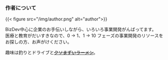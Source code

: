 ### 作者について  
{{< figure src="/img/author.png" alt="author">}}  

BizDev中心に企業のお手伝いしながら、いろいろ事業開発がんばってます。  
医療と教育がだいすきなので、0 → 1、1 → 10 フェーズの事業開発のリソースをお探しの方、お声がけください。


趣味は釣りとドライブと~~[クソまずいラーメン](https://tabelog.com/chiba/A1206/A120603/12000453/dtlrvwlst/55313880/)~~。


